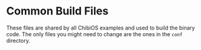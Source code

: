 # Common Build Files

These files are shared by all ChibiOS examples and used to build the binary code. The only files you might need to change are the ones in the `conf` directory.